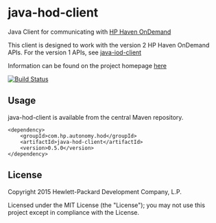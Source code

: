 # java-hod-client

Java Client for communicating with [HP Haven OnDemand](http://www.idolondemand.com)

This client is designed to work with the version 2 HP Haven OnDemand APIs.
For the version 1 APIs, see [java-iod-client](http://hpautonomy.github.io/java-iod-client)

Information can be found on the project homepage [here](http://hpautonomy.github.io/java-hod-client)

[![Build Status](https://travis-ci.org/hpautonomy/java-hod-client.svg?branch=master)](https://travis-ci.org/hpautonomy/java-hod-client)

## Usage

java-hod-client is available from the central Maven repository.

    <dependency>
        <groupId>com.hp.autonomy.hod</groupId>
        <artifactId>java-hod-client</artifactId>
        <version>0.5.0</version>
    </dependency>

## License
Copyright 2015 Hewlett-Packard Development Company, L.P.

Licensed under the MIT License (the "License"); you may not use this project except in compliance with the License.
